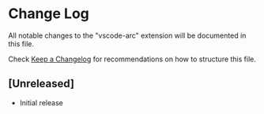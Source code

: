 # Change Log

All notable changes to the "vscode-arc" extension will be documented in this file.

Check [Keep a Changelog](http://keepachangelog.com/) for recommendations on how to structure this file.

## [Unreleased]

- Initial release